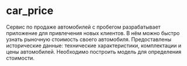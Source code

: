 # car_price
 Сервис по продаже автомобилей с пробегом разрабатывает приложение для привлечения новых клиентов. В нём можно быстро узнать рыночную стоимость своего автомобиля. Предоставлены исторические данные: технические характеристики, комплектации и цены автомобилей. Необходимо построить модель для определения стоимости. 
